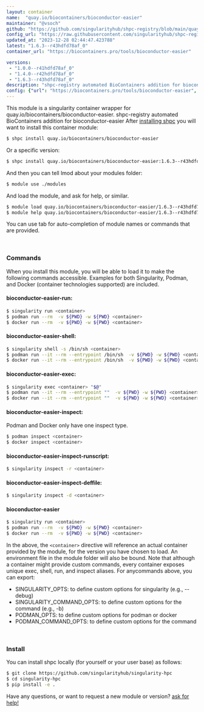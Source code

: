 ```yaml
---
layout: container
name:  "quay.io/biocontainers/bioconductor-easier"
maintainer: "@vsoch"
github: "https://github.com/singularityhub/shpc-registry/blob/main/quay.io/biocontainers/bioconductor-easier/container.yaml"
config_url: "https://raw.githubusercontent.com/singularityhub/shpc-registry/main/quay.io/biocontainers/bioconductor-easier/container.yaml"
updated_at: "2023-12-28 02:44:47.423788"
latest: "1.6.3--r43hdfd78af_0"
container_url: "https://biocontainers.pro/tools/bioconductor-easier"

versions:
 - "1.0.0--r41hdfd78af_0"
 - "1.4.0--r42hdfd78af_0"
 - "1.6.3--r43hdfd78af_0"
description: "shpc-registry automated BioContainers addition for bioconductor-easier"
config: {"url": "https://biocontainers.pro/tools/bioconductor-easier", "maintainer": "@vsoch", "description": "shpc-registry automated BioContainers addition for bioconductor-easier", "latest": {"1.6.3--r43hdfd78af_0": "sha256:89b49b334c02c5f3cb27cb5b76584583a830eee7e2451afc5eed46d861881475"}, "tags": {"1.0.0--r41hdfd78af_0": "sha256:be3cb49ef8ee1f1d4c34d9a2dd8114a92e84da2ac2ceecd566acf5a39779c650", "1.4.0--r42hdfd78af_0": "sha256:51ee752d22f6f0460d6698f4c1b650b8def64c26caf8b8301312b2f7aae54aa6", "1.6.3--r43hdfd78af_0": "sha256:89b49b334c02c5f3cb27cb5b76584583a830eee7e2451afc5eed46d861881475"}, "docker": "quay.io/biocontainers/bioconductor-easier"}
---
```


This module is a singularity container wrapper for quay.io/biocontainers/bioconductor-easier.
shpc-registry automated BioContainers addition for bioconductor-easier
After [installing shpc](#install) you will want to install this container module:


```bash
$ shpc install quay.io/biocontainers/bioconductor-easier
```

Or a specific version:

```bash
$ shpc install quay.io/biocontainers/bioconductor-easier:1.6.3--r43hdfd78af_0
```

And then you can tell lmod about your modules folder:

```bash
$ module use ./modules
```

And load the module, and ask for help, or similar.

```bash
$ module load quay.io/biocontainers/bioconductor-easier/1.6.3--r43hdfd78af_0
$ module help quay.io/biocontainers/bioconductor-easier/1.6.3--r43hdfd78af_0
```

You can use tab for auto-completion of module names or commands that are provided.

<br>

### Commands

When you install this module, you will be able to load it to make the following commands accessible.
Examples for both Singularity, Podman, and Docker (container technologies supported) are included.

#### bioconductor-easier-run:

```bash
$ singularity run <container>
$ podman run --rm  -v ${PWD} -w ${PWD} <container>
$ docker run --rm  -v ${PWD} -w ${PWD} <container>
```

#### bioconductor-easier-shell:

```bash
$ singularity shell -s /bin/sh <container>
$ podman run --it --rm --entrypoint /bin/sh  -v ${PWD} -w ${PWD} <container>
$ docker run --it --rm --entrypoint /bin/sh  -v ${PWD} -w ${PWD} <container>
```

#### bioconductor-easier-exec:

```bash
$ singularity exec <container> "$@"
$ podman run --it --rm --entrypoint ""  -v ${PWD} -w ${PWD} <container> "$@"
$ docker run --it --rm --entrypoint ""  -v ${PWD} -w ${PWD} <container> "$@"
```

#### bioconductor-easier-inspect:

Podman and Docker only have one inspect type.

```bash
$ podman inspect <container>
$ docker inspect <container>
```

#### bioconductor-easier-inspect-runscript:

```bash
$ singularity inspect -r <container>
```

#### bioconductor-easier-inspect-deffile:

```bash
$ singularity inspect -d <container>
```



#### bioconductor-easier

```bash
$ singularity run <container>
$ podman run --rm  -v ${PWD} -w ${PWD} <container>
$ docker run --rm  -v ${PWD} -w ${PWD} <container>
```


In the above, the `<container>` directive will reference an actual container provided
by the module, for the version you have chosen to load. An environment file in the
module folder will also be bound. Note that although a container
might provide custom commands, every container exposes unique exec, shell, run, and
inspect aliases. For anycommands above, you can export:

 - SINGULARITY_OPTS: to define custom options for singularity (e.g., --debug)
 - SINGULARITY_COMMAND_OPTS: to define custom options for the command (e.g., -b)
 - PODMAN_OPTS: to define custom options for podman or docker
 - PODMAN_COMMAND_OPTS: to define custom options for the command

<br>

### Install

You can install shpc locally (for yourself or your user base) as follows:

```bash
$ git clone https://github.com/singularityhub/singularity-hpc
$ cd singularity-hpc
$ pip install -e .
```

Have any questions, or want to request a new module or version? [ask for help!](https://github.com/singularityhub/singularity-hpc/issues)